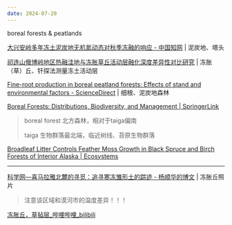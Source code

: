 ```yaml
---
date: 2024-07-20
---
```


boreal forests & peatlands

[大兴安岭多年冻土泥炭地无机氮动态对秋季冻融的响应 - 中国知网](https://kns.cnki.net/kcms2/article/abstract?v=xEDmK2-VgJifg1Go7LZieWl4NJJtYRNPCwQGhzocadR2H1saW31bgsReaDg8KVXCQRZ5JtSbx3nVO9PJzHnyfvfQ5YZRvcOFuCP_B_cBQEbMzAenN1cIwCCi7a9l4gCXQNKwcBWH0lxteX0HwyRJKuwbfGB1i7sHEPAkS_KNG3qHxuhN9CBwwlZ6Vo-xNEQV&uniplatform=NZKPT&language=CHS) | 泥炭地、塔头

[祁连山俄博岭地区热融洼地与冻胀草丘活动层融化深度差异性对比研究](http://www.bcdt.ac.cn/article/2022/1000-0240/1000-0240-2022-44-1-188.shtml) | 冻胀（草）丘、钎探法测量冻土活动层

[Fine-root production in boreal peatland forests: Effects of stand and environmental factors - ScienceDirect](https://www.sciencedirect.com/science/article/pii/S0378112723007375) | 细根、泥炭地森林

[Boreal Forests: Distributions, Biodiversity, and Management | SpringerLink](https://link.springer.com/referenceworkentry/10.1007/978-3-319-71065-5_17-1)

> boreal forest 北方森林，相对于taiga偏南
>
> taiga 生物群落最北端，临近树线、苔原生物群落

[Broadleaf Litter Controls Feather Moss Growth in Black Spruce and Birch Forests of Interior Alaska | Ecosystems](https://link.springer.com/article/10.1007/s10021-019-00384-8?fromPaywallRec=false)

------

[科学网—喜马拉雅北麓的寻觅：追寻寒冻雏形土的踪迹 - 杨顺华的博文](https://blog.sciencenet.cn/blog-1525565-1307723.html) | 冻胀丘照片

> 注意该区域和漠河市的温度差异！！！

[冻胀丘，草毡层_哔哩哔哩_bilibili](https://www.bilibili.com/video/BV1P94y167J4/?vd_source=89ad7181c5f3f3f574f9257298083e8e)
